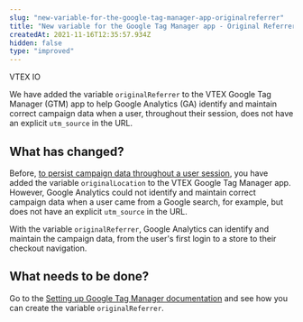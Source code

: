 ```yaml
---
slug: "new-variable-for-the-google-tag-manager-app-originalreferrer"
title: "New variable for the Google Tag Manager app - Original Referrer"
createdAt: 2021-11-16T12:35:57.934Z
hidden: false
type: "improved"
---
```


<div class="badge" id="vtex-io">VTEX IO</div>

We have added the variable `originalReferrer` to the VTEX Google Tag Manager (GTM) app to help Google Analytics (GA) identify and maintain correct campaign data when a user, throughout their session, does not have an explicit `utm_source` in the URL.  

## What has changed?

Before, [to persist campaign data throughout a user session](https://developers.vtex.com/vtex-developer-docs/changelog/persist-campaign-data-throughout-a-user-session), you have added the variable `originalLocation` to the VTEX Google Tag Manager app. However, Google Analytics could not identify and maintain correct campaign data when a user came from a Google search, for example, but does not have an explicit `utm_source` in the URL.

With the variable `originalReferrer`, Google Analytics can identify and maintain the campaign data, from the user's first login to a store to their checkout navigation.

## What needs to be done?

Go to the [Setting up Google Tag Manager documentation](https://developers.vtex.com/vtex-developer-docs/docs/vtex-io-documentation-setting-up-google-tag-manager#creating-the-original-location-and-original-referrer-variables) and see how you can create the variable `originalReferrer`.
